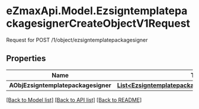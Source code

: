 # eZmaxApi.Model.EzsigntemplatepackagesignerCreateObjectV1Request
Request for POST /1/object/ezsigntemplatepackagesigner

## Properties

Name | Type | Description | Notes
------------ | ------------- | ------------- | -------------
**AObjEzsigntemplatepackagesigner** | [**List&lt;EzsigntemplatepackagesignerRequestCompound&gt;**](EzsigntemplatepackagesignerRequestCompound.md) |  | 

[[Back to Model list]](../README.md#documentation-for-models) [[Back to API list]](../README.md#documentation-for-api-endpoints) [[Back to README]](../README.md)

